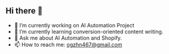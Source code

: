 ## Hi there 👋


- 🔭 I’m currently working on AI Automation Project 
- 🌱 I’m currently learning conversion-oriented content writing.
- 💬 Ask me about AI Automation and Shopify.
- 📫 How to reach me: ogzhn467@gmail.com
